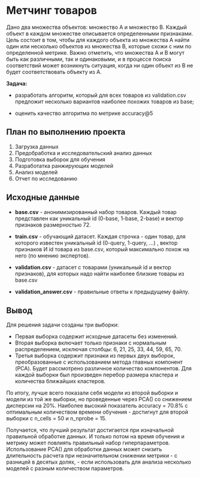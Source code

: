 # Метчинг товаров

Дано два множества объектов: множество A и множество B. Каждый объект в каждом множестве описывается определенными признаками. Цель состоит в том, чтобы для каждого объекта из множества A найти один или несколько объектов из множества B, которые схожи с ним по определенной метрике. Важно отметить, что множества A и B могут быть как различными, так и одинаковыми, и в процессе поиска соответствий может возникнуть ситуация, когда ни один объект из B не будет соответствовать объекту из A.

**Задача:**

- разработать алгоритм, который для всех товаров из validation.csv предложит несколько вариантов наиболее похожих товаров из base;

- оценить качество алгоритма по метрике accuracy@5

## План по выполнению проекта
1. Загрузка данных
2. Предобработка и исследовательский анализ данных
3. Подготовка выборок для обучения
4. Разработатка ранжирующих моделей
5. Анализ моделей
6. Отчет по исследованию

## Исходные данные

- **base.csv** - анонимизированный набор товаров. Каждый товар представлен как уникальный id (0-base, 1-base, 2-base) и вектор признаков размерностью 72.


- **train.csv** - обучающий датасет. Каждая строчка - один товар, для которого известен уникальный id (0-query, 1-query, …) , вектор признаков И id товара из base.csv, который максимально похож на него (по мнению экспертов).


- **validation.csv** - датасет с товарами (уникальный id и вектор признаков), для которых надо найти наиболее близкие товары из base.csv


- **validation_answer.csv** - правильные ответы к предыдущему файлу.

## Вывод

Для решения задачи созданы три выборки:

- Первая выборка содержит исходные датасеты без изменений.
- Вторая выборка включает только признаки с нормальным распределением, исключая столбцы: 6, 21, 25, 33, 44, 59, 65, 70.
- Третья выборка содержит признаки из первых двух выборок, преобразованные с использованием метода главных компонент (PCA). Будет рассмотрено различное количество компонентов.
Для каждой выборки был произведен перебор размера кластера и количества ближайших кластеров.

По итогу, лучше всего показали себя модели из второй выборки и модели из той же выборки, но проведенные через PCA() со снижением дисперсии на 20%. Наиболее высокий показатель accuracy = 70.8% с оптимальным количеством времени обучения - достигнут для второй выборки с n_cells = 50 и n_nprobe = 15.

Получается, что лучший результат достигается при изначальной правильной обработке данных. И только потом на время обучения и метрику может повлиять правильный набор гиперпараметров. Использование PCA() для обработки данных может снизить длительность расчета при незначительном снижении метрики - с разницей в десятых долях, - если использовать для анализа несколько моделей с разным количеством параметров.
